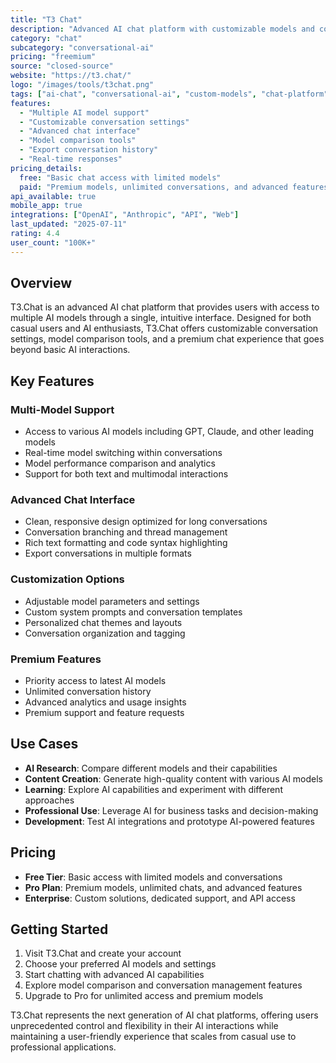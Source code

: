 ```yaml
---
title: "T3 Chat"
description: "Advanced AI chat platform with customizable models and conversations"
category: "chat"
subcategory: "conversational-ai"
pricing: "freemium"
source: "closed-source"
website: "https://t3.chat/"
logo: "/images/tools/t3chat.png"
tags: ["ai-chat", "conversational-ai", "custom-models", "chat-platform"]
features:
  - "Multiple AI model support"
  - "Customizable conversation settings"
  - "Advanced chat interface"
  - "Model comparison tools"
  - "Export conversation history"
  - "Real-time responses"
pricing_details:
  free: "Basic chat access with limited models"
  paid: "Premium models, unlimited conversations, and advanced features"
api_available: true
mobile_app: true
integrations: ["OpenAI", "Anthropic", "API", "Web"]
last_updated: "2025-07-11"
rating: 4.4
user_count: "100K+"
---
```


## Overview

T3.Chat is an advanced AI chat platform that provides users with access to multiple AI models through a single, intuitive interface. Designed for both casual users and AI enthusiasts, T3.Chat offers customizable conversation settings, model comparison tools, and a premium chat experience that goes beyond basic AI interactions.

## Key Features

### Multi-Model Support

- Access to various AI models including GPT, Claude, and other leading models
- Real-time model switching within conversations
- Model performance comparison and analytics
- Support for both text and multimodal interactions

### Advanced Chat Interface

- Clean, responsive design optimized for long conversations
- Conversation branching and thread management
- Rich text formatting and code syntax highlighting
- Export conversations in multiple formats

### Customization Options

- Adjustable model parameters and settings
- Custom system prompts and conversation templates
- Personalized chat themes and layouts
- Conversation organization and tagging

### Premium Features

- Priority access to latest AI models
- Unlimited conversation history
- Advanced analytics and usage insights
- Premium support and feature requests

## Use Cases

- **AI Research**: Compare different models and their capabilities
- **Content Creation**: Generate high-quality content with various AI models
- **Learning**: Explore AI capabilities and experiment with different approaches
- **Professional Use**: Leverage AI for business tasks and decision-making
- **Development**: Test AI integrations and prototype AI-powered features

## Pricing

- **Free Tier**: Basic access with limited models and conversations
- **Pro Plan**: Premium models, unlimited chats, and advanced features
- **Enterprise**: Custom solutions, dedicated support, and API access

## Getting Started

1. Visit T3.Chat and create your account
2. Choose your preferred AI models and settings
3. Start chatting with advanced AI capabilities
4. Explore model comparison and conversation management features
5. Upgrade to Pro for unlimited access and premium models

T3.Chat represents the next generation of AI chat platforms, offering users unprecedented control and flexibility in their AI interactions while maintaining a user-friendly experience that scales from casual use to professional applications.
